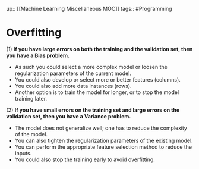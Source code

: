 up:: [[Machine Learning Miscellaneous MOC]]
tags:: #Programming 
# Overfitting
(1) **If you have large errors on both the training and the validation set, then you have a Bias problem.**

- As such you could select a more complex model or loosen the regularization parameters of the current model.
- You could also develop or select more or better features (columns).
- You could also add more data instances (rows).
- Another option is to train the model for longer, or to stop the model training later.

(2) **If you have small errors on the training set and large errors on the validation set, then you have a Variance problem.**

- The model does not generalize well; one has to reduce the complexity of the model.
- You can also tighten the regularization parameters of the existing model.
- You can perform the appropriate feature selection method to reduce the inputs.
- You could also stop the training early to avoid overfitting.